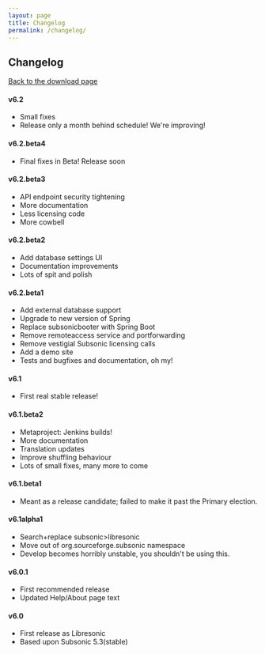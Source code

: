 ```yaml
---
layout: page
title: Changelog
permalink: /changelog/
---
```

## Changelog

<a href="/download/" class="float-right"><i class="fa fa-arrow-left fa-fw"></i>Back to the download page</a>

#### v6.2

  * Small fixes
  * Release only a month behind schedule! We're improving!

#### v6.2.beta4

  * Final fixes in Beta! Release soon

#### v6.2.beta3

  * API endpoint security tightening
  * More documentation
  * Less licensing code
  * More cowbell

#### v6.2.beta2

  * Add database settings UI
  * Documentation improvements
  * Lots of spit and polish

#### v6.2.beta1

  * Add external database support
  * Upgrade to new version of Spring
  * Replace subsonicbooter with Spring Boot
  * Remove remoteaccess service and portforwarding
  * Remove vestigial Subsonic licensing calls
  * Add a demo site
  * Tests and bugfixes and documentation, oh my!

#### v6.1

  * First real stable release!

#### v6.1.beta2

  * Metaproject: Jenkins builds!
  * More documentation
  * Translation updates
  * Improve shuffling behaviour
  * Lots of small fixes, many more to come

#### v6.1.beta1

  * Meant as a release candidate; failed to make it past the Primary election.

#### v6.1alpha1

  * Search+replace subsonic>libresonic
  * Move out of org.sourceforge.subsonic namespace
  * Develop becomes horribly unstable, you shouldn't be using this.

#### v6.0.1

  * First recommended release
  * Updated Help/About page text

#### v6.0

  * First release as Libresonic
  * Based upon Subsonic 5.3(stable)
